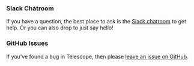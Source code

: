 ### Slack Chatroom

If you have a question, the best place to ask is the [Slack chatroom](http://slack.vulcanjs.org) to get help. Or you can also drop to just say hello!

### GitHub Issues

If you've found a bug in Telescope, then please [leave an issue on GitHub](https://github.com/VulcanJS/Vulcan/issues).
